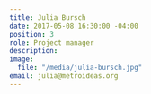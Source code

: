 ```yaml
---
title: Julia Bursch
date: 2017-05-08 16:30:00 -04:00
position: 3
role: Project manager
description: 
image:
  file: "/media/julia-bursch.jpg"
email: julia@metroideas.org
---
```


